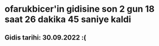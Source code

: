 # ofarukbicer'in gidisine son 2 gun 18 saat 26 dakika 45 saniye kaldi

## Gidis tarihi: 30.09.2022 :(